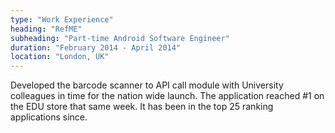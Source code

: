 ```yaml
---
type: "Work Experience"
heading: "RefME"
subheading: "Part-time Android Software Engineer"
duration: "February 2014 - April 2014"
location: "London, UK"
---
```


Developed the barcode scanner to API call module with University colleagues in
time for the nation wide launch.
The application reached #1 on the EDU store that same week. It has been in the top 25 ranking applications since.
